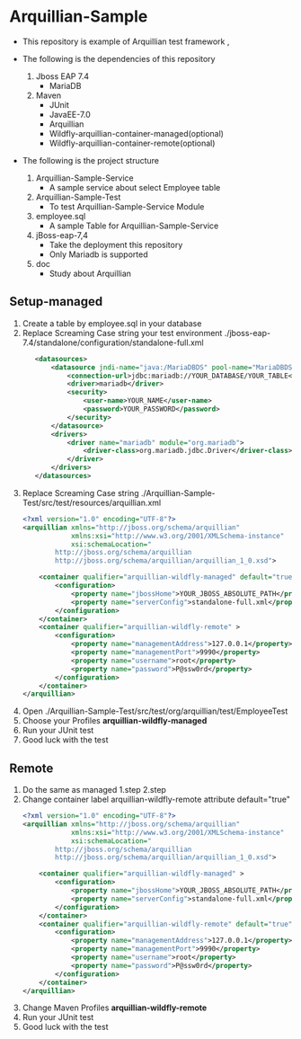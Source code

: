Arquillian-Sample
=

+ This repository is example of Arquillian test framework ,
+ The following is the dependencies of this repository
    1. Jboss EAP 7.4
        + MariaDB
    2. Maven
        + JUnit
        + JavaEE-7.0
        + Arquillian
        + Wildfly-arquillian-container-managed(optional)
        + Wildfly-arquillian-container-remote(optional)

+ The following is the project structure
    1. Arquillian-Sample-Service
        + A sample service about select Employee table
    2. Arquillian-Sample-Test
        + To test Arquillian-Sample-Service Module
    3. employee.sql
        + A sample Table for Arquillian-Sample-Service
    4. jBoss-eap-7,4
        + Take the deployment this repository
        + Only Mariadb is supported
    5. doc
        + Study about Arquillian

Setup-managed
-

1. Create a table by employee.sql in your database
2. Replace Screaming Case string your test environment ./jboss-eap-7.4/standalone/configuration/standalone-full.xml
   ```xml
      <datasources>
          <datasource jndi-name="java:/MariaDBDS" pool-name="MariaDBDS" enabled="true" use-java-context="true">
              <connection-url>jdbc:mariadb://YOUR_DATABASE/YOUR_TABLE</connection-url>
              <driver>mariadb</driver>
              <security>
                  <user-name>YOUR_NAME</user-name>
                  <password>YOUR_PASSWORD</password>
              </security>
          </datasource>
          <drivers>
              <driver name="mariadb" module="org.mariadb">
                  <driver-class>org.mariadb.jdbc.Driver</driver-class>
              </driver>
          </drivers>
      </datasources>
     ``` 
3. Replace Screaming Case string ./Arquillian-Sample-Test/src/test/resources/arquillian.xml
   ```xml
   <?xml version="1.0" encoding="UTF-8"?>
   <arquillian xmlns="http://jboss.org/schema/arquillian"
               xmlns:xsi="http://www.w3.org/2001/XMLSchema-instance"
               xsi:schemaLocation="
           http://jboss.org/schema/arquillian
           http://jboss.org/schema/arquillian/arquillian_1_0.xsd">
   
       <container qualifier="arquillian-wildfly-managed" default="true">
           <configuration>
               <property name="jbossHome">YOUR_JBOSS_ABSOLUTE_PATH</property>
               <property name="serverConfig">standalone-full.xml</property>
           </configuration>
       </container>
       <container qualifier="arquillian-wildfly-remote" >
           <configuration>
               <property name="managementAddress">127.0.0.1</property>
               <property name="managementPort">9990</property>
               <property name="username">root</property>
               <property name="password">P@ssw0rd</property>
           </configuration>
       </container>
   </arquillian>
   ```
4. Open ./Arquillian-Sample-Test/src/test/org/arquillian/test/EmployeeTest
5. Choose your Profiles **arquillian-wildfly-managed**
6. Run your JUnit test
7. Good luck with the test

Remote
-

1. Do the same as managed 1.step 2.step
2. Change container label arquillian-wildfly-remote attribute default="true"
   ```xml
   <?xml version="1.0" encoding="UTF-8"?>
   <arquillian xmlns="http://jboss.org/schema/arquillian"
               xmlns:xsi="http://www.w3.org/2001/XMLSchema-instance"
               xsi:schemaLocation="
           http://jboss.org/schema/arquillian
           http://jboss.org/schema/arquillian/arquillian_1_0.xsd">
   
       <container qualifier="arquillian-wildfly-managed" >
           <configuration>
               <property name="jbossHome">YOUR_JBOSS_ABSOLUTE_PATH</property>
               <property name="serverConfig">standalone-full.xml</property>
           </configuration>
       </container>
       <container qualifier="arquillian-wildfly-remote" default="true">
           <configuration>
               <property name="managementAddress">127.0.0.1</property>
               <property name="managementPort">9990</property>
               <property name="username">root</property>
               <property name="password">P@ssw0rd</property>
           </configuration>
       </container>
   </arquillian>
   ```
3. Change Maven Profiles **arquillian-wildfly-remote**
4. Run your JUnit test
5. Good luck with the test
